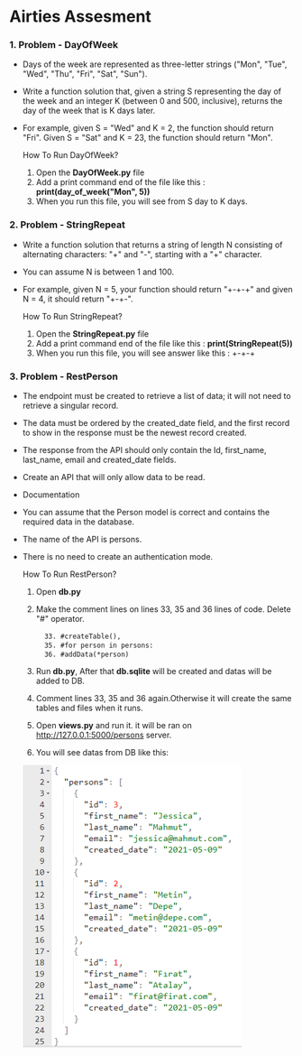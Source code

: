 # Airties Assesment

### 1. Problem - DayOfWeek
 
- Days of the week are represented as three-letter strings ("Mon", "Tue", "Wed", "Thu", "Fri", "Sat", "Sun").
- Write a function solution that, given a string S representing the day of the week and an integer K (between 0 and 500, inclusive), returns the day of the week that is K days later.
- For example, given S = "Wed" and K = 2, the function should return "Fri". Given S = "Sat" and K = 23, the function should return "Mon".


	How To Run DayOfWeek?
   1. Open the **DayOfWeek.py** file
   2. Add a print command end of the file like this : **print(day_of_week("Mon", 5))**
   3. When you run this file, you will see from S day to K days.


### 2. Problem - StringRepeat

- Write a function solution that returns a string of length N consisting of alternating characters: "+" and "-", starting with a "+" character. 
- You can assume N is between 1 and 100.
- For example, given N = 5, your function should return "+-+-+" and given N = 4, it should return "+-+-".


	How To Run StringRepeat?
   1. Open the **StringRepeat.py** file
   2. Add a print command end of the file like this : **print(StringRepeat(5))**
   3. When you run this file, you will see answer like this : +-+-+




### 3. Problem - RestPerson


- The endpoint must be created to retrieve a list of data; it will not need to retrieve a singular record.
- The data must be ordered by the created_date field, and the first record to show in the response must be the newest record created.
- The response from the API should only contain the Id, first_name, last_name, email and created_date fields.
- Create an API that will only allow data to be read. 
- Documentation
- You can assume that the Person model is correct and contains the required data in the database.
- The name of the API is persons.
- There is no need to create an authentication mode.



	How To Run RestPerson?
  1. Open **db.py**
  2. Make the comment lines on lines 33, 35 and 36 lines of code. Delete "#" operator.
 
           33. #createTable(),   
           35. #for person in persons: 
           36. #addData(*person)  
  3. Run **db.py**, After that **db.sqlite** will be created and datas will be added to DB.
  4. Comment lines 33, 35 and 36 again.Otherwise it will create the same tables and files when it runs.
  5. Open **views.py** and run it. it will be ran on http://127.0.0.1:5000/persons server. 
  6. You will see datas from DB like this: 


	![S.a](ReadmeDocs/json.jpg)
